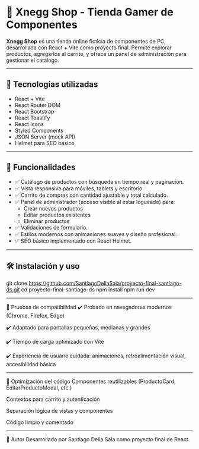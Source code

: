# 🛒 Xnegg Shop - Tienda Gamer de Componentes

**Xnegg Shop** es una tienda online ficticia de componentes de PC, desarrollada con React + Vite como proyecto final. Permite explorar productos, agregarlos al carrito, y ofrece un panel de administración para gestionar el catálogo.

---

## 🚀 Tecnologías utilizadas

- React + Vite
- React Router DOM
- React Bootstrap
- React Toastify
- React Icons
- Styled Components
- JSON Server (mock API)
- Helmet para SEO básico

---

## 📸 Funcionalidades

- ✅ Catálogo de productos con búsqueda en tiempo real y paginación.
- ✅ Vista responsiva para móviles, tablets y escritorio.
- ✅ Carrito de compras con cantidad ajustable y total calculado.
- ✅ Panel de administrador (acceso visible al estar logueado) para:
  - Crear nuevos productos
  - Editar productos existentes
  - Eliminar productos
- ✅ Validaciones de formulario.
- ✅ Estilos modernos con animaciones suaves y diseño profesional.
- ✅ SEO básico implementado con React Helmet.

---

## 🛠️ Instalación y uso

git clone https://github.com/SantiagoDellaSala/proyecto-final-santiago-ds.git
cd proyecto-final-santiago-ds
npm install
npm run dev

---

🧪 Pruebas de compatibilidad
✔️ Probado en navegadores modernos (Chrome, Firefox, Edge)

✔️ Adaptado para pantallas pequeñas, medianas y grandes

✔️ Tiempo de carga optimizado con Vite

✔️ Experiencia de usuario cuidada: animaciones, retroalimentación visual, accesibilidad básica

---

🧼 Optimización del código
Componentes reutilizables (ProductoCard, EditarProductoModal, etc.)

Contextos para carrito y autenticación

Separación lógica de vistas y componentes

Código limpio y comentado

---

👤 Autor
Desarrollado por Santiago Della Sala como proyecto final de React.